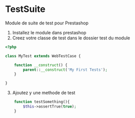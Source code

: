 # TestSuite
Module de suite de test pour Prestashop

1) Installez le module dans prestashop
2) Creez votre classe de test dans le dossier test du module

```php
<?php

class MyTest extends WebTestCase {

    function __construct() {
        parent::__construct('My First Tests');
    }

} 
```

3) Ajoutez y une methode de test
```php
    function testSomething(){
        $this->assertTrue(true);
    }

```
